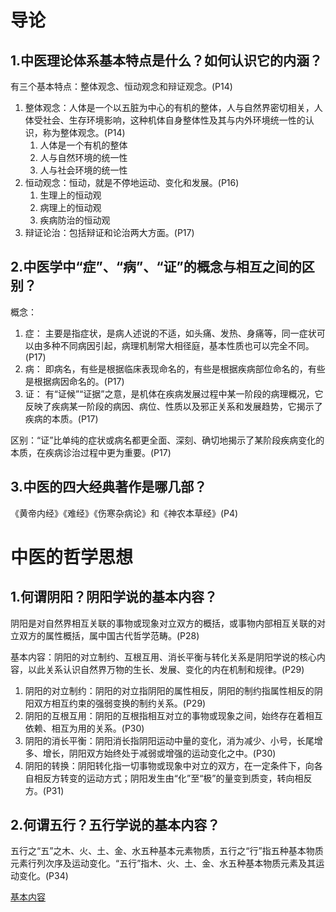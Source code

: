 # 导论
## 1.中医理论体系基本特点是什么？如何认识它的内涵？
有三个基本特点：整体观念、恒动观念和辩证观念。(P14)
1. 整体观念：人体是一个以五脏为中心的有机的整体，人与自然界密切相关，人体受社会、生存环境影响，这种机体自身整体性及其与内外环境统一性的认识，称为整体观念。(P14)
    1. 人体是一个有机的整体
    2. 人与自然环境的统一性
    3. 人与社会环境的统一性
2. 恒动观念：恒动，就是不停地运动、变化和发展。(P16)
    1. 生理上的恒动观
    2. 病理上的恒动观
    3. 疾病防治的恒动观
3. 辩证论治：包括辩证和论治两大方面。(P17)
## 2.中医学中“症”、“病”、“证”的概念与相互之间的区别？
概念：
1. 症： 主要是指症状，是病人述说的不适，如头痛、发热、身痛等，同一症状可以由多种不同病因引起，病理机制常大相径庭，基本性质也可以完全不同。(P17)
2. 病： 即病名，有些是根据临床表现命名的，有些是根据疾病部位命名的，有些是根据病因命名的。(P17)
3. 证： 有“证候”“证据”之意，是机体在疾病发展过程中某一阶段的病理概况，它反映了疾病某一阶段的病因、病位、性质以及邪正关系和发展趋势，它揭示了疾病的本质。(P17)

区别：“证”比单纯的症状或病名都更全面、深刻、确切地揭示了某阶段疾病变化的本质，在疾病诊治过程中更为重要。(P17)
## 3.中医的四大经典著作是哪几部？
《黄帝内经》《难经》《伤寒杂病论》和《神农本草经》(P4)
# 中医的哲学思想
## 1.何谓阴阳？阴阳学说的基本内容？
阴阳是对自然界相互关联的事物或现象对立双方的概括，或事物内部相互关联的对立双方的属性概括，属中国古代哲学范畴。(P28)

基本内容：阴阳的对立制约、互根互用、消长平衡与转化关系是阴阳学说的核心内容，以此关系认识自然界万物的生长、发展、变化的内在机制和规律。(P29)
1. 阴阳的对立制约：阴阳的对立指阴阳的属性相反，阴阳的制约指属性相反的阴阳双方相互约束的强弱变换的制约关系。(P29)
2. 阴阳的互根互用：阴阳的互根指相互对立的事物或现象之间，始终存在着相互依赖、相互为用的关系。(P30)
3. 阴阳的消长平衡：阴阳消长指阴阳运动中量的变化，消为减少、小号，长尾增多、增长，阴阳双方始终处于减弱或增强的运动变化之中。(P30)
4. 阴阳的转换：阴阳转化指一切事物或现象中对立的双方，在一定条件下，向各自相反方转变的运动方式；阴阳发生由“化”至“极”的量变到质变，转向相反方。(P31)
## 2.何谓五行？五行学说的基本内容？
五行之“五”之木、火、土、金、水五种基本元素物质，五行之“行”指五种基本物质元素行列次序及运动变化。“五行”指木、火、土、金、水五种基本物质元素及其运动变化。(P34)

[基本内容](五行.md)
